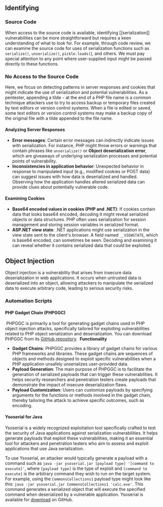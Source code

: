 ## Identifying
### Source Code
When access to the source code is available, identifying [[serialization]] vulnerabilities can be more straightforward but requires a keen understanding of what to look for. For example, through code review, we can examine the source code for uses of serialization functions such as `serialize()`, `unserialize()`, `pickle.loads(`), and others. We must pay special attention to any point where user-supplied input might be passed directly to these functions.
### No Access to the Source Code
Here, we focus on detecting patterns in server responses and cookies that might indicate the use of serialization and potential vulnerabilities. As a pentester, appending a tilde `~` at the end of a PHP file name is a common technique attackers use to try to access backup or temporary files created by text editors or version control systems. When a file is edited or saved, some text editors or version control systems may make a backup copy of the original file with a tilde appended to the file name.
#### Analyzing Server Responses
- **Error messages**: Certain error messages can indirectly indicate issues with serialization. For instance, PHP might throw errors or warnings that contain phrases like `unserialize()` or **Object deserialization error**, which are giveaways of underlying serialization processes and potential points of vulnerability.
- **Inconsistencies in application behavior**: Unexpected behavior in response to manipulated input (e.g., modified cookies or POST data) can suggest issues with how data is deserialized and handled. Observing how the application handles altered serialized data can provide clues about potentially vulnerable code.
#### Examining Cookies
- **Base64 encoded values in cookies (PHP and .NET)**: If cookies contain data that looks base64 encoded, decoding it might reveal serialized objects or data structures. PHP often uses serialization for session management and storing session variables in serialized format.
- **ASP.NET view state**: .NET applications might use serialization in the view state sent to the client's browser. A field named `__VIEWSTATE`, which is base64 encoded, can sometimes be seen. Decoding and examining it can reveal whether it contains serialized data that could be exploited.

## Object Injection
Object injection is a vulnerability that arises from insecure data deserialization in web applications. It occurs when untrusted data is deserialized into an object, allowing attackers to manipulate the serialized data to execute arbitrary code, leading to serious security risks.

### Automation Scripts
#### PHP Gadget Chain (PHPGGC)  

 PHPGGC is primarily a tool for generating gadget chains used in PHP object injection attacks, specifically tailored for exploiting vulnerabilities related to PHP object serialization and deserialization. You can download PHPGGC from its [GitHub repository](https://github.com/ambionics/phpggc).
 **Functionality**
- **Gadget Chains**: PHPGGC provides a library of gadget chains for various PHP frameworks and libraries. These gadget chains are sequences of objects and methods designed to exploit specific vulnerabilities when a PHP application unsafely unserializes user-provided data.  
- **Payload Generation**: The main purpose of PHPGGC is to facilitate the generation of serialized payloads that can trigger these vulnerabilities. It helps security researchers and penetration testers create payloads that demonstrate the impact of insecure deserialization flaws.
- **Payload Customization**: Users can customize payloads by specifying arguments for the functions or methods involved in the gadget chain, thereby tailoring the attack to achieve specific outcomes, such as encoding.

#### Ysoserial for Java
Ysoserial is a widely recognized exploitation tool specifically crafted to test the security of Java applications against serialization vulnerabilities. It helps generate payloads that exploit these vulnerabilities, making it an essential tool for attackers and penetration testers who aim to assess and exploit applications that use Java serialization.

To use Ysoserial, an attacker would typically generate a payload with a command such as `java -jar ysoserial.jar [payload type] '[command to execute]'`, where `[payload type]` is the type of exploit and `[command to execute]` is the arbitrary command they wish to run on the target system. For example, using the `CommonsCollections1` payload type might look like this: `java -jar ysoserial.jar CommonsCollections1 'calc.exe'`. This command generates a serialized object that will execute the specified command when deserialized by a vulnerable application. Ysoserial is available for [download](https://github.com/frohoff/ysoserial) on GitHub.